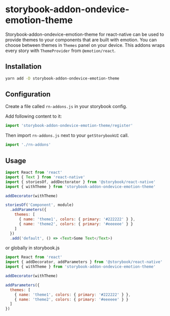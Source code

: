 # storybook-addon-ondevice-emotion-theme

Storybook-addon-ondevice-emotion-theme for react-native can be used to provide themes to your components that are built with emotion. You can choose between themes in `Themes` panel on your device. This addons wraps every story with `ThemeProvider` from `@emotion/react`.

## Installation

```sh
yarn add -D storybook-addon-ondevice-emotion-theme
```

## Configuration

Create a file called `rn-addons.js` in your storybook config.

Add following content to it:

```js
import 'storybook-addon-ondevice-emotion-theme/register'
```

Then import `rn-addons.js` next to your `getStorybookUI` call.

```js
import './rn-addons'
```

## Usage

```js
import React from 'react'
import { Text } from 'react-native'
import { storiesOf, addDectorator } from '@storybook/react-native'
import { withTheme } from 'storybook-addon-ondevice-emotion-theme'

addDecorator(withTheme)

storiesOf('Component', module)
  .addParameters({
    themes: [
      { name: 'theme1', colors: { primary: '#222222' } },
      { name: 'theme2', colors: { primary: '#eeeeee' } }
    ]
  })
  .add('default', () => <Text>Some Text</Text>)
```

or globally in storybook.js

```js
import React from 'react'
import { addDecorator, addParameters } from '@storybook/react-native'
import { withTheme } from 'storybook-addon-ondevice-emotion-theme'

addDecorator(withTheme)

addParameters({
  themes: [
    { name: 'theme1', colors: { primary: '#222222' } },
    { name: 'theme2', colors: { primary: '#eeeeee' } }
  ]
})
```

